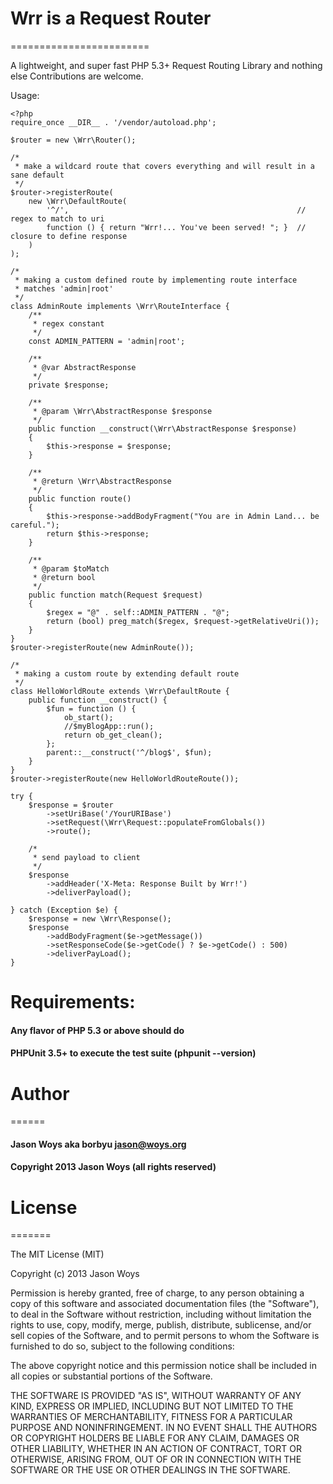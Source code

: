 # Wrr is a Request Router
========================

A lightweight, and super fast PHP 5.3+ Request Routing Library and nothing else
Contributions are welcome.

Usage:

    <?php
    require_once __DIR__ . '/vendor/autoload.php';

    $router = new \Wrr\Router();

    /*
     * make a wildcard route that covers everything and will result in a sane default
     */
    $router->registerRoute(
        new \Wrr\DefaultRoute(
            '^/',                                                   // regex to match to uri
            function () { return "Wrr!... You've been served! "; }  // closure to define response
        )
    );

    /*
     * making a custom defined route by implementing route interface
     * matches 'admin|root'
     */
    class AdminRoute implements \Wrr\RouteInterface {
        /**
         * regex constant
         */
        const ADMIN_PATTERN = 'admin|root';

        /**
         * @var AbstractResponse
         */
        private $response;

        /**
         * @param \Wrr\AbstractResponse $response
         */
        public function __construct(\Wrr\AbstractResponse $response)
        {
            $this->response = $response;
        }

        /**
         * @return \Wrr\AbstractResponse
         */
        public function route()
        {
            $this->response->addBodyFragment("You are in Admin Land... be careful.");
            return $this->response;
        }

        /**
         * @param $toMatch
         * @return bool
         */
        public function match(Request $request)
        {
            $regex = "@" . self::ADMIN_PATTERN . "@";
            return (bool) preg_match($regex, $request->getRelativeUri());
        }
    }
    $router->registerRoute(new AdminRoute());

    /*
     * making a custom route by extending default route
     */
    class HelloWorldRoute extends \Wrr\DefaultRoute {
        public function __construct() {
            $fun = function () {
                ob_start();
                //$myBlogApp::run();
                return ob_get_clean();
            };
            parent::__construct('^/blog$', $fun);
        }
    }
    $router->registerRoute(new HelloWorldRouteRoute());

    try {
        $response = $router
            ->setUriBase('/YourURIBase')
            ->setRequest(\Wrr\Request::populateFromGlobals())
            ->route();

        /*
         * send payload to client
         */
        $response
            ->addHeader('X-Meta: Response Built by Wrr!')
            ->deliverPayload();

    } catch (Exception $e) {
        $response = new \Wrr\Response();
        $response
            ->addBodyFragment($e->getMessage())
            ->setResponseCode($e->getCode() ? $e->getCode() : 500)
            ->deliverPayLoad();
    }

# Requirements:
#### Any flavor of PHP 5.3 or above should do
#### PHPUnit 3.5+ to execute the test suite (phpunit --version)

# Author
======

#### Jason Woys aka borbyu <jason@woys.org>
#### Copyright 2013 Jason Woys (all rights reserved)


# License
=======

The MIT License (MIT)

Copyright (c) 2013 Jason Woys

Permission is hereby granted, free of charge, to any person obtaining a copy
of this software and associated documentation files (the "Software"), to deal
in the Software without restriction, including without limitation the rights
to use, copy, modify, merge, publish, distribute, sublicense, and/or sell
copies of the Software, and to permit persons to whom the Software is
furnished to do so, subject to the following conditions:

The above copyright notice and this permission notice shall be included in
all copies or substantial portions of the Software.

THE SOFTWARE IS PROVIDED "AS IS", WITHOUT WARRANTY OF ANY KIND, EXPRESS OR
IMPLIED, INCLUDING BUT NOT LIMITED TO THE WARRANTIES OF MERCHANTABILITY,
FITNESS FOR A PARTICULAR PURPOSE AND NONINFRINGEMENT. IN NO EVENT SHALL THE
AUTHORS OR COPYRIGHT HOLDERS BE LIABLE FOR ANY CLAIM, DAMAGES OR OTHER
LIABILITY, WHETHER IN AN ACTION OF CONTRACT, TORT OR OTHERWISE, ARISING FROM,
OUT OF OR IN CONNECTION WITH THE SOFTWARE OR THE USE OR OTHER DEALINGS IN
THE SOFTWARE.
